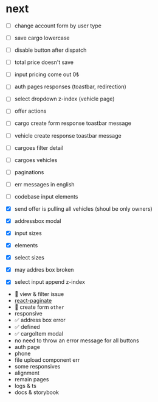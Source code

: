 # next
- [ ] change account form by user type
- [ ] save cargo lowercase
- [ ] disable button after dispatch
- [ ] total price doesn't save 
- [ ] input pricing come out 0₺ 
- [ ] auth pages responses (toastbar, redirection)
- [ ] select dropdown  z-index (vehicle page)

- [ ] offer actions

- [ ] cargo create form response toastbar message
- [ ] vehicle create response toastbar message

- [ ] cargoes filter detail
- [ ] cargoes vehicles

- [ ] paginations  

- [ ] err messages in english 
- [ ] codebase input elements

- [x] send offer is pulling all vehicles (shoul be only owners)

- [x] addressbox modal
- [x] input sizes  
- [x] elements
- [x] select sizes
- [x] may addres box broken
- [x] select input append z-index

- 🧊 view & filter issue
- [react-paginate](https://github.com/AdeleD/react-paginate)
- 🧊 create form `other`
- responsive
- ✅ address box error
- ✅ defined
- ✅ cargoItem modal
- no need to throw an error message for all buttons
- auth page
- phone
- file upload component err 
- some responsives 
- alignment
- remain pages
- logs & ts
- docs & storybook